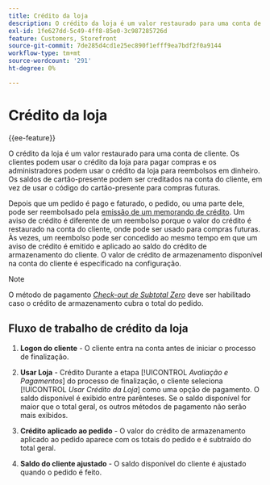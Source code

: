 ```yaml
---
title: Crédito da loja
description: O crédito da loja é um valor restaurado para uma conta de cliente e que pode ser usado para pagar compras ou reembolsos em dinheiro.
exl-id: 1fe627dd-5c49-4ff8-85e0-3c987285726d
feature: Customers, Storefront
source-git-commit: 7de285d4cd1e25ec890f1efff9ea7bdf2f0a9144
workflow-type: tm+mt
source-wordcount: '291'
ht-degree: 0%

---
```


# Crédito da loja

{{ee-feature}}

O crédito da loja é um valor restaurado para uma conta de cliente. Os clientes podem usar o crédito da loja para pagar compras e os administradores podem usar o crédito da loja para reembolsos em dinheiro. Os saldos de cartão-presente podem ser creditados na conta do cliente, em vez de usar o código do cartão-presente para compras futuras.

Depois que um pedido é pago e faturado, o pedido, ou uma parte dele, pode ser reembolsado pela [emissão de um memorando de crédito](../stores-purchase/credit-memo-create.md). Um aviso de crédito é diferente de um reembolso porque o valor do crédito é restaurado na conta do cliente, onde pode ser usado para compras futuras. Às vezes, um reembolso pode ser concedido ao mesmo tempo em que um aviso de crédito é emitido e aplicado ao saldo do crédito de armazenamento do cliente. O valor de crédito de armazenamento disponível na conta do cliente é especificado na configuração.

>[!NOTE]
>
>O método de pagamento [_Check-out de Subtotal Zero_](../stores-purchase/zero-subtotal-checkout.md) deve ser habilitado caso o crédito de armazenamento cubra o total do pedido.

## Fluxo de trabalho de crédito da loja

1. **Logon do cliente** - O cliente entra na conta antes de iniciar o processo de finalização.

1. **Usar Loja** - Crédito Durante a etapa [!UICONTROL _Avaliação e Pagamentos_] do processo de finalização, o cliente seleciona [!UICONTROL _Usar Crédito da Loja_] como uma opção de pagamento. O saldo disponível é exibido entre parênteses. Se o saldo disponível for maior que o total geral, os outros métodos de pagamento não serão mais exibidos.

1. **Crédito aplicado ao pedido** - O valor do crédito de armazenamento aplicado ao pedido aparece com os totais do pedido e é subtraído do total geral.

1. **Saldo do cliente ajustado** - O saldo disponível do cliente é ajustado quando o pedido é feito.
